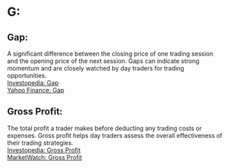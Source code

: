 # G:

## Gap:
A significant difference between the closing price of one trading session and the opening price of the next session. Gaps can indicate strong momentum and are closely watched by day traders for trading opportunities.  
[Investopedia: Gap](https://www.investopedia.com/terms/g/gap.asp)  
[Yahoo Finance: Gap](https://finance.yahoo.com/)

## Gross Profit:
The total profit a trader makes before deducting any trading costs or expenses. Gross profit helps day traders assess the overall effectiveness of their trading strategies.  
[Investopedia: Gross Profit](https://www.investopedia.com/terms/g/gross-profit.asp)  
[MarketWatch: Gross Profit](https://www.marketwatch.com/)
